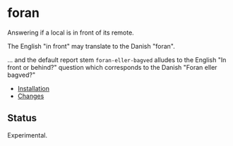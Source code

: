 # foran

Answering if a local is in front of its remote.

The English "in front" may translate to the Danish "foran".

... and the default report stem `foran-eller-bagved` alludes to the English "In front or behind?" question which corresponds to the Danish "Foran eller bagved?"

* [Installation](install.md)
* [Changes](changes.md)

## Status

Experimental.


